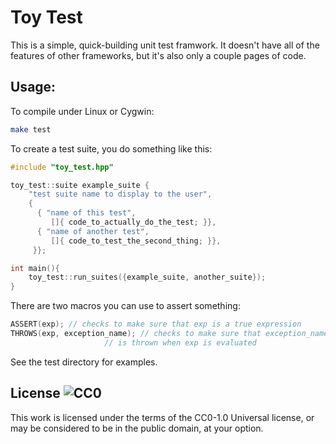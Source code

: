 # Toy Test

This is a simple, quick-building unit test framwork. It doesn't have
all of the features of other frameworks, but it's also only a couple
pages of code.

## Usage:
To compile under Linux or Cygwin:

```bash
make test
```

To create a test suite, you do something like this:

```C++
#include "toy_test.hpp"

toy_test::suite example_suite {
    "test suite name to display to the user",
    {
      { "name of this test",
         []{ code_to_actually_do_the_test; }},
      { "name of another test",
         []{ code_to_test_the_second_thing; }},
     }};

int main(){
    toy_test::run_suites({example_suite, another_suite});
}
```

There are two macros you can use to assert something:
```C++
ASSERT(exp); // checks to make sure that exp is a true expression
THROWS(exp, exception_name); // checks to make sure that exception_name
 	    		     // is thrown when exp is evaluated
```

See the test directory for examples.

## License ![CC0](https://licensebuttons.net/p/zero/1.0/88x31.png)

This work is licensed under the terms of the CC0-1.0 Universal
license, or may be considered to be in the public domain,
at your option.

